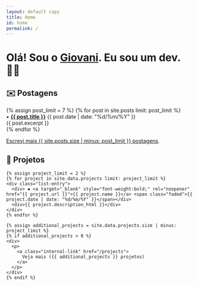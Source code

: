 ```yaml
---
layout: default copy
title: Home
id: home
permalink: /
---
```


<div>
  <div>
    <h1>
      Olá! Sou o <a class="internal-link typing-animation" href="/about">Giovani</a>. Eu sou um dev. 👨‍💻
    </h1>
  </div>

<div>
  <div class="grid-element">
    <h2>✉️ Postagens</h2>
    {% assign post_limit = 7 %}
    {% for post in site.posts limit: post_limit %}
    <div class="list-entry">
      <div> ▪️ <a class="internal-link" style="font-weight:bold;" href="{{ post.url }}">{{ post.title }}</a> <span class="faded">{{ post.date | date: "%d/%m/%Y" }}</span></div>
      <div>{{ post.excerpt }}</div>
    </div>
    {% endfor %}
    <p>
      <a class="internal-link" href="/blog">Escrevi mais {{ site.posts.size | minus: post_limit }} postagens</a>.
    </p>
  </div>

  <div class="grid-element">
    <h2>🚧 Projetos</h2>

    {% assign project_limit = 2 %}
    {% for project in site.data.projects limit: project_limit %}
    <div class="list-entry">
      <div> ▪️ <a target="_blank" style="font-weight:bold;" rel="noopener" href="{{ project.url }}">{{ project.name }}</a> <span class="faded">{{ project.date | date: "%d/%m/%Y" }}</span></div>
      <div>{{ project.description_html }}</div>
    </div>
    {% endfor %}

    {% assign additional_projects = site.data.projects.size | minus: project_limit %}
    {% if additional_projects > 0 %}
    <div>
      <p>
        <a class="internal-link" href="/projects">
          Veja mais ({{ additional_projects }} projetos)
        </a>
      </p>
    </div>
    {% endif %}
  </div>
</div>
